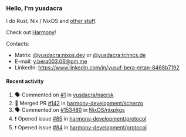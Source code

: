 ### Hello, I'm yusdacra

I do Rust, Nix / NixOS and [other stuff](https://yusdacra.gitlab.io/about).

Check out [Harmony](https://github.com/harmony-development)!

Contacts:
- Matrix: [@yusdacra:nixos.dev](https://matrix.to/#/@yusdacra:nixos.dev) or [@yusdacra:tchncs.de](https://matrix.to/#/@yusdacra:tchncs.de)
- E-mail: y.bera003.06@pm.me
- LinkedIn: https://www.linkedin.com/in/yusuf-bera-ertan-8468b7192

#### Recent activity

<!--START_SECTION:activity-->
1. 🗣 Commented on [#1](https://github.com/yusdacra/naersk/issues/1) in [yusdacra/naersk](https://github.com/yusdacra/naersk)
2. 🎉 Merged PR [#142](https://github.com/harmony-development/scherzo/pull/142) in [harmony-development/scherzo](https://github.com/harmony-development/scherzo)
3. 🗣 Commented on [#153480](https://github.com/NixOS/nixpkgs/issues/153480) in [NixOS/nixpkgs](https://github.com/NixOS/nixpkgs)
4. ❗️ Opened issue [#85](https://github.com/harmony-development/protocol/issues/85) in [harmony-development/protocol](https://github.com/harmony-development/protocol)
5. ❗️ Opened issue [#84](https://github.com/harmony-development/protocol/issues/84) in [harmony-development/protocol](https://github.com/harmony-development/protocol)
<!--END_SECTION:activity-->

